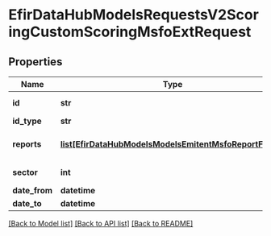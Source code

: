 # EfirDataHubModelsRequestsV2ScoringCustomScoringMsfoExtRequest

## Properties
Name | Type | Description | Notes
------------ | ------------- | ------------- | -------------
**id** | **str** | Идентификатор компании - INN или OGRN | 
**id_type** | **str** | Тип идентификатора - INN,OGRN | 
**reports** | [**list[EfirDataHubModelsModelsEmitentMsfoReportFields]**](EfirDataHubModelsModelsEmitentMsfoReportFields.md) | Массив отчётности по структуре ответа метода /v2/Emitent/{code}/MSFOReport(Ext) | 
**sector** | **int** | Id сектора компании из метода /Dictionary/MarketSectors | 
**date_from** | **datetime** | Дата начала периода отчётности | 
**date_to** | **datetime** | Дата конца периода отчётности | 

[[Back to Model list]](../README.md#documentation-for-models) [[Back to API list]](../README.md#documentation-for-api-endpoints) [[Back to README]](../README.md)

